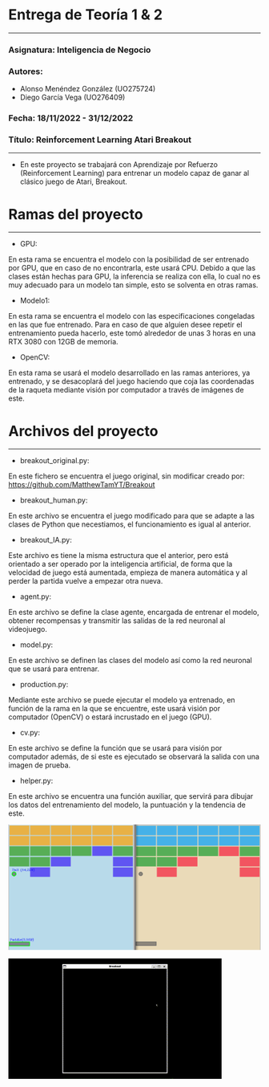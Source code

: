 # Entrega de Teoría 1 & 2
---
### Asignatura: Inteligencia de Negocio
### Autores:
- Alonso Menéndez González (UO275724)
- Diego García Vega (UO276409)
### Fecha: 18/11/2022 - 31/12/2022
### Título: Reinforcement Learning Atari Breakout
---

- En este proyecto se trabajará con Aprendizaje por Refuerzo (Reinforcement Learning) para entrenar un modelo capaz de ganar al clásico juego de Atari, Breakout.

# Ramas del proyecto
---
- GPU:

En esta rama se encuentra el modelo con la posibilidad de ser entrenado por GPU, que en caso de no encontrarla, este usará CPU. Debido a que las clases están hechas para GPU, la inferencia se realiza con ella, lo cual no es muy adecuado para un modelo tan simple, esto se solventa en otras ramas.

- Modelo1:

En esta rama se encuentra el modelo con las especificaciones congeladas en las que fue entrenado. Para en caso de que alguien desee repetir el entrenamiento pueda hacerlo, este tomó alrededor de unas 3 horas en una RTX 3080 con 12GB de memoria.

- OpenCV:

En esta rama se usará el modelo desarrollado en las ramas anteriores, ya entrenado, y se desacoplará del juego haciendo que coja las coordenadas de la raqueta mediante visión por computador a través de imágenes de este.

# Archivos del proyecto
---
- breakout_original.py:

En este fichero se encuentra el juego original, sin modificar creado por:
https://github.com/MatthewTamYT/Breakout

- breakout_human.py:

En este archivo se encuentra el juego modificado para que se adapte a las clases de Python que necestiamos, el funcionamiento es igual al anterior.

- breakout_IA.py:

Este archivo es tiene la misma estructura que el anterior, pero está orientado a ser operado por la inteligencia artificial, de forma que la velocidad de juego está aumentada, empieza de manera automática y al perder la partida vuelve a empezar otra nueva.

- agent.py:

En este archivo se define la clase agente, encargada de entrenar el modelo, obtener recompensas y transmitir las salidas de la red neuronal al videojuego.

- model.py:

En este archivo se definen las clases del modelo así como la red neuronal que se usará para entrenar.

- production.py:

Mediante este archivo se puede ejecutar el modelo ya entrenado, en función de la rama en la que se encuentre, este usará visión por computador (OpenCV) o estará incrustado en el juego (GPU).

- cv.py:

En este archivo se define la función que se usará para visión por computador además, de si este es ejecutado se observará la salida con una imagen de prueba.

- helper.py:

En este archivo se encuentra una función auxiliar, que servirá para dibujar los datos del entrenamiento del modelo, la puntuación y la tendencia de este.

![Computer Vision](https://github.com/uo275724/inteligencia-negocio-breakout/blob/OpenCV/ComputerVision.png)

![Training gif](https://github.com/uo275724/inteligencia-negocio-breakout/blob/OpenCV/Training.gif)
